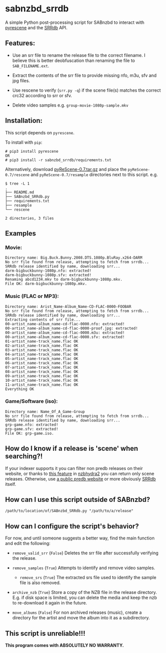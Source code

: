 # sabnzbd_srrdb
A simple Python post-processing script for SABnzbd to interact with [pyrescene](https://github.com/srrDB/pyrescene) and the [SRRdb](https://www.srrdb.com/) API.

## Features:

- Use an srr file to rename the release file to the correct filename. I believe this is better deobfuscation than renaming the file to `SAB_FILENAME.ext`.

- Extract the contents of the srr file to provide missing nfo, m3u, sfv and jpg files.

- Use rescene to verify (`srr.py -q`) if the scene file(s) matches the correct crc32 according to srr or sfv.

- Delete video samples e.g. `group-movie-1080p-sample.mkv`



## Installation:
This script depends on `pyrescene`.

To install with `pip`:
  ```
  # pip3 install pyrescene
  OR
  # pip3 install -r sabnzbd_srrdb/requirements.txt
  ```
Alternatively, download [pyReScene-0.7.tar.gz](https://pypi.org/project/pyReScene/#files) and place the `pyReScene-0.7/rescene` and `pyReScene-0.7/resample` directories next to this script. e.g.
```
$ tree -L 1
.
├── README.md
├── SABnzbd_SRRdb.py
├── requirements.txt
├── resample
└── rescene

2 directories, 3 files
```

## Examples
### Movie:
```
Directory name: Big.Buck.Bunny.2008.DTS.1080p.BluRay.x264-DARM
No srr file found from release, attempting to fetch from srrdb...
SRRdb release identified by name, downloading srr...
darm-bigbuckbunny-1080p.nfo: extracted!
darm-bigbuckbunny-1080p.sfv: extracted!
Renaming abcd1234.mkv to darm-bigbuckbunny-1080p.mkv.
File OK: darm-bigbuckbunny-1080p.mkv.
```
### Music (FLAC or MP3):
```
Directory name: Arist_Name-Album_Name-CD-FLAC-0000-FOOBAR
No srr file found from release, attempting to fetch from srrdb...
SRRdb release identified by name, downloading srr...
Extracting contents of srr file...
00-artist_name-album_name-cd-flac-0000.nfo: extracted!
00-artist_name-album_name-cd-flac-0000-proof.jpg: extracted!
00-artist_name-album_name-cd-flac-0000.m3u: extracted!
00-artist_name-album_name-cd-flac-0000.sfv: extracted!
01-artist_name-track_name.flac OK
02-artist_name-track_name.flac OK
03-artist_name-track_name.flac OK
04-artist_name-track_name.flac OK
05-artist_name-track_name.flac OK
06-artist_name-track_name.flac OK
07-artist_name-track_name.flac OK
08-artist_name-track_name.flac OK
09-artist_name-track_name.flac OK
10-artist_name-track_name.flac OK
11-artist_name-track_name.flac OK
Everything OK
```
### Game/Software (iso):
```
Directory name: Name_Of_A_Game-Group
No srr file found from release, attempting to fetch from srrdb...
SRRdb release identified by name, downloading srr...
grp-game.nfo: extracted!
grp-game.sfv: extracted!
File OK: grp-game.iso.
```
## How do I know if a release is 'scene' when searching?!
If your indexer supports it you can filter non predb releases on their website, or thanks to [this feature](https://github.com/theotherp/nzbhydra2/issues/647) in [nzbhydra2](https://github.com/theotherp/nzbhydra2) you can return only scene releases. Otherwise, use [a public predb website](https://en.wikipedia.org/wiki/Nuke_(warez)#List_of_public_predb_websites) or more obviously [SRRdb](https://www.srrdb.com/) itself.

## How can I use this script outside of SABnzbd?
```
/path/to/location/of/SABnzbd_SRRdb.py "/path/to/a/release"
```
## How can I configure the script's behavior?
For now, and until someone suggests a better way, find the main function and edit the following:

- `remove_valid_srr` (`False`) Deletes the srr file after successfully verifying the release.

- `remove_samples` (`True`) Attempts to identify and remove video samples.

  - `remove_srs` (`True`) The extracted srs file used to identify the sample file is also removed.

- `archive_nzb` (`True`) Store a copy of the NZB file in the release directory. E.g. if disk space is limited, you can delete the media and keep the nzb to re-download it again in the future.

- `move_albums` (`False`) For non archived releases (music), create a directory for the artist and move the album into it as a subdirectory.

## This script is unreliable!!!
__This program comes with ABSOLUTELY NO WARRANTY.__
